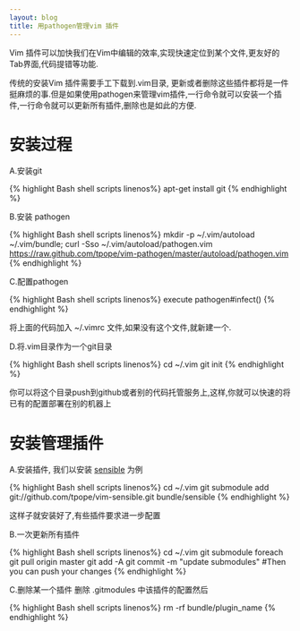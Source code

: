 ```yaml
---
layout: blog
title: 用pathogen管理vim 插件
---
```


Vim 插件可以加快我们在Vim中编辑的效率,实现快速定位到某个文件,更友好的Tab界面,代码提错等功能.

传统的安装Vim 插件需要手工下载到.vim目录, 更新或者删除这些插件都将是一件挺麻烦的事.但是如果使用pathogen来管理vim插件,一行命令就可以安装一个插件,一行命令就可以更新所有插件,删除也是如此的方便.

安装过程
===

A.安装git

{% highlight Bash shell scripts linenos%}
apt-get install git
{% endhighlight %}

B.安装 pathogen

{% highlight Bash shell scripts linenos%}
mkdir -p ~/.vim/autoload ~/.vim/bundle;
curl -Sso ~/.vim/autoload/pathogen.vim https://raw.github.com/tpope/vim-pathogen/master/autoload/pathogen.vim
{% endhighlight %}

C.配置pathogen

{% highlight Bash shell scripts linenos%}
execute pathogen#infect()
{% endhighlight %}

将上面的代码加入 ~/.vimrc 文件,如果没有这个文件,就新建一个.

D.将.vim目录作为一个git目录

{% highlight Bash shell scripts linenos%}
cd ~/.vim
git init
{% endhighlight %}

你可以将这个目录push到github或者别的代码托管服务上,这样,你就可以快速的将已有的配置部署在别的机器上

安装管理插件
===

A.安装插件, 我们以安装 [sensible](https://github.com/tpope/vim-sensible) 为例

{% highlight Bash shell scripts linenos%}
cd ~/.vim
git submodule add git://github.com/tpope/vim-sensible.git bundle/sensible
{% endhighlight %}

这样子就安装好了,有些插件要求进一步配置

B.一次更新所有插件

{% highlight Bash shell scripts linenos%}
cd ~/.vim
git submodule foreach git pull origin master
git add -A
git commit -m "update submodules"
#Then you can push your changes
{% endhighlight %}

C.删除某一个插件
删除 .gitmodules 中该插件的配置然后

{% highlight Bash shell scripts linenos%}
rm -rf bundle/plugin_name
{% endhighlight %}
